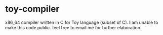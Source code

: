 # toy-compiler
x86_64 compiler written in C for Toy language (subset of C). I am unable to make this code public. feel free to email me for further elaboration.
